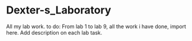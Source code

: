 # Dexter-s_Laboratory
All my lab work.
to do:
From lab 1 to lab 9, all the work i have done, import here.
Add description on each lab task.
